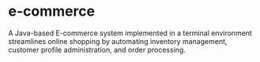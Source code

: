 # e-commerce
A Java-based E-commerce system implemented in a terminal environment streamlines online shopping by automating inventory management, customer profile administration, and order processing.
